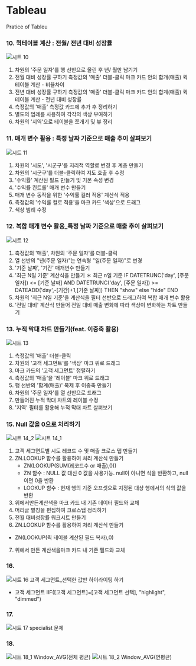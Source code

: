 # Tableau
Pratice of Tableu

### 10. 퀵테이블 계산 : 전월/ 전년 대비 성장률
![시트 10](https://user-images.githubusercontent.com/70744232/117765837-8eadd800-b269-11eb-9590-7d23ab73e818.png)
1. 차원의 '주문 일자'를 행 선반으로 올린 후 년/ 월만 남기기
2. 전월 대비 성장률 구하기
   측정값의 '매출' 더블-클릭
   마크 카드 안의 합걔(매출) 퀵테이블 계산 - 비율차이
3. 전년 대비 성장률 구하기
   측정값의 '매출' 더블-클릭
   마크 카드 안의 합계(매출) 퀵테이블 계산 - 전년 대비 성장률
4. 측정값의 '매출' 측정값 카드에 추가 후 정리하기
5. 별도의 범례를 사용하여 각각의 색상 부여하기
6. 차원의 '지역'으로 테이블을 쪼개기 및 뷰 정리

### 11. 매개 변수 활용 : 특정 날짜 기준으로 매출 추이 살펴보기 
![시트 11](https://user-images.githubusercontent.com/70744232/117765840-90779b80-b269-11eb-94d0-14182e605755.png)
1. 차원의 '시도', '시군구'를 지리적 역할로 변경 후 계층 만들기
2. 차원의 '시군구'를 더블-클릭하여 지도 호출 후 수정
3. '수익률' 계산된 필드 만들기 및 기본 속성 변경
4. '수익률 컨트롤' 매개 변수 만들기
5. 매개 변수 동작을 위한 '수익률 컬러 적용' 계산식 적용
6. 측정값의 '수익률 컬로 적용'을 마크 카드 '색상'으로 드래그
7. 색상 범례 수정

### 12. 복합 매개 변수 활용_특정 날짜 기준으로 매출 추이 살펴보기
![시트 12](https://user-images.githubusercontent.com/70744232/117765842-91103200-b269-11eb-8578-66c993d3423d.png)
1. 측정값의 '매출', 차원의 '주문 일자'를 더블-클릭
2. 열 선반의 "년(주문 일자)"는 연속형 "일(주문 일자)"로 변경
3. '기준 날짜', '기간' 매개변수 만들기
4. '최근 N일 기준' 계산식을 만들기
     ＊ 최근 n일 기준
       IF DATETRUNC('day', [주문 일자]) <= [기준 날짜]
       AND DATETRUNC('day', [주문 일자]) >= DATEADD('day',-[기간]+1,[기준 날짜])
       THEN "show"
       else "hide"
       END
5. 차원의 '최근 N일 기준'을 계산식을 필터 선반으로
   드래그하여 복합 매개 변수 활용
6. '전일 대비' 계산식 만들어 전일 대비
   매출 변화에 따라 색상이 변화하는 차트 만들기

### 13. 누적 막대 차트 만들기(feat. 이중축 활용)
![시트 13](https://user-images.githubusercontent.com/70744232/117765844-91103200-b269-11eb-848b-e17af3bb0af9.png)
1. 측정값의 '매출' 더블-클릭
2. 차원의 '고객 세그먼트'를 '색상' 마크 위로 드래그
3. 마크 카드의 '고객 세그먼트' 정렬하기
4. 측정값의 '매출'을 '레이블' 마크 위로 드래그
5. 행 선반의 '합계(매출)' 복제 후 이중축 만들기
6. 차원의 '주문 일자'를 열 선반으로 드래그
7. 만들어진 누적 막대 차트의 레이블 수정
8. '지역' 필터를 활용해 누적 막대 차트 살펴보기

### 15. Null 값을 0으로 처리하기
![시트 14_2](https://user-images.githubusercontent.com/70744232/117765849-92415f00-b269-11eb-956f-9531c8a990ac.png)
![시트 14_1](https://user-images.githubusercontent.com/70744232/117765847-91a8c880-b269-11eb-8082-743094dcd7d4.png)
1. 고객 세그면트별 시도 레코드 수 및 매출 크로스 탭 만들기
2. ZN.LOOKUP 함수를 활용하여 처리 계산식 만들기
   - ZN(LOOKUP(SUM(레코드수 or 매출),0))
   * ZN 함수 : NULL 값 대신 0 값을 사용가능.
   null이 아니면 식을 반환하고, null이면 0을 반환
   * LOOKUP 함수 : 현재 행의 기준 오프셋으로 지정된 대상 행에서의 식의 값을 반환
3. 위에서만든계산색을 마크 카드 내 기존 데이터 필드와 교체
4. 머리글 별칭을 편집하여 크로스탭 정리하기
5. 전월 대비성장률 워크시트 만들기
6. ZN.LOOKUP 함수를 활용하여 처리 계산식 만들기
  - ZN(LOOKUP(퀵 테이블 계산된 필드 복사),0)
7. 위에서 만든 계산색을마크 카드 내 기존 필드와 교체 

### 16. 
![시트 16 고객 세그먼트_선택한 값만 하이라이팅 하기](https://user-images.githubusercontent.com/70744232/117765850-92415f00-b269-11eb-90c1-a8ee54b55c8b.png)

* 고객 세그먼트 
IIF([고객 세그먼트]=[고객 세그먼트 선택], "highlight", "dimmed")

### 17.
![시트 17 specialist 문제](https://user-images.githubusercontent.com/70744232/117765852-92d9f580-b269-11eb-8212-f67ed5938ffc.png)
### 18. 
![시트 18_1 Window_AVG(전체 평균)](https://user-images.githubusercontent.com/70744232/117765854-92d9f580-b269-11eb-8536-6387e64b1ef7.png)
![시트 18_2 Window_AVG(연평균)](https://user-images.githubusercontent.com/70744232/117765855-93728c00-b269-11eb-9bd3-95d436d82922.png)
